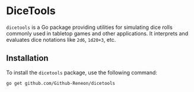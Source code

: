 # DiceTools

`dicetools` is a Go package providing utilities for simulating dice rolls commonly used in tabletop games and other applications. It interprets and evaluates dice notations like `2d6`, `1d20+3`, etc.

## Installation

To install the `dicetools` package, use the following command:

```bash
go get github.com/Github-Reneon/dicetools
